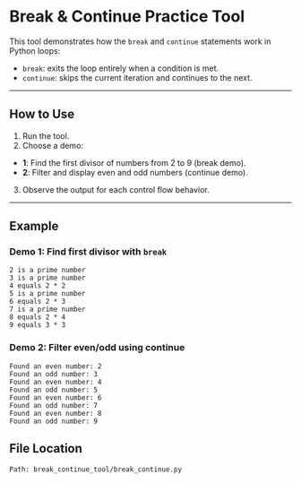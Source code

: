# Break & Continue Practice Tool

This tool demonstrates how the `break` and `continue` statements work in Python loops:

- `break`: exits the loop entirely when a condition is met.
- `continue`: skips the current iteration and continues to the next.

---

## How to Use

1. Run the tool.
2. Choose a demo:
- **1**: Find the first divisor of numbers from 2 to 9 (break demo).
- **2**: Filter and display even and odd numbers (continue demo).

3. Observe the output for each control flow behavior.

---

## Example

### Demo 1: Find first divisor with `break`

```text
2 is a prime number
3 is a prime number
4 equals 2 * 2
5 is a prime number
6 equals 2 * 3
7 is a prime number
8 equals 2 * 4
9 equals 3 * 3
```


### Demo 2: Filter even/odd using continue

```text
Found an even number: 2
Found an odd number: 3
Found an even number: 4
Found an odd number: 5
Found an even number: 6
Found an odd number: 7
Found an even number: 8
Found an odd number: 9
```

## File Location
```bash
Path: break_continue_tool/break_continue.py
```

